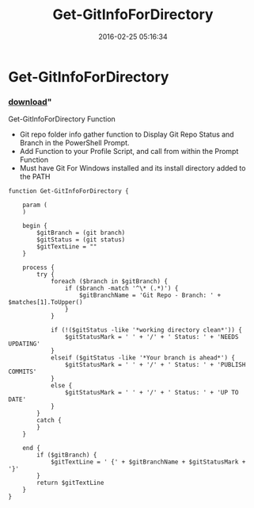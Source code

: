 ﻿---
pid:            6235
parent:         0
children:       
poster:         JayDeuce
title:          Get-GitInfoForDirectory
date:           2016-02-25 05:16:34
format:         posh
---

# Get-GitInfoForDirectory

### [download](6235.ps1)"

Get-GitInfoForDirectory Function
- Git repo folder info gather function to Display Git Repo Status and Branch in the PowerShell Prompt.
- Add Function to your Profile Script, and call from within the Prompt Function
- Must have Git For Windows installed and its install directory added to the PATH

```posh
function Get-GitInfoForDirectory {

    param (
    )

    begin {
        $gitBranch = (git branch)
        $gitStatus = (git status)
        $gitTextLine = ""
    }

    process {
        try {
            foreach ($branch in $gitBranch) {
                if ($branch -match '^\* (.*)') {
                    $gitBranchName = 'Git Repo - Branch: ' + $matches[1].ToUpper()
    	        }
            }
    
            if (!($gitStatus -like '*working directory clean*')) {
                $gitStatusMark = ' ' + '/' + ' Status: ' + 'NEEDS UPDATING'
            }
            elseif ($gitStatus -like '*Your branch is ahead*') {
                $gitStatusMark = ' ' + '/' + ' Status: ' + 'PUBLISH COMMITS'
            }
            else {
                $gitStatusMark = ' ' + '/' + ' Status: ' + 'UP TO DATE'
            }
        }
        catch {
        }
    }

    end {
        if ($gitBranch) { 
            $gitTextLine = ' {' + $gitBranchName + $gitStatusMark + '}'            
        }
        return $gitTextLine       
    }    
}
```
